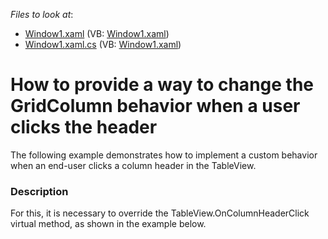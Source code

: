 <!-- default file list -->
*Files to look at*:

* [Window1.xaml](./CS/Window1.xaml) (VB: [Window1.xaml](./VB/Window1.xaml))
* [Window1.xaml.cs](./CS/Window1.xaml.cs) (VB: [Window1.xaml](./VB/Window1.xaml))
<!-- default file list end -->
# How to provide a way to change the GridColumn behavior when a user clicks the header


<p>The following example demonstrates how to implement a custom behavior when an end-user clicks a column header in the TableView.</p>


<h3>Description</h3>

<p>For this, it is necessary to override the TableView.OnColumnHeaderClick virtual method, as shown in the example below.</p>

<br/>


